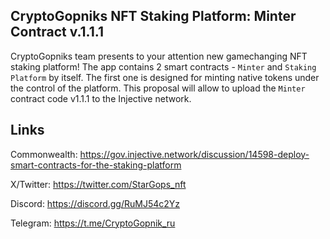 
## CryptoGopniks NFT Staking Platform: Minter Contract v.1.1.1

CryptoGopniks team presents to your attention new gamechanging NFT staking platform! The app contains 2 smart contracts - `Minter` and `Staking Platform` by itself. The first one is designed for minting native tokens under the control of the platform. This proposal will allow to upload the `Minter` contract code v1.1.1 to the Injective network.


## Links

Commonwealth:
https://gov.injective.network/discussion/14598-deploy-smart-contracts-for-the-staking-platform

X/Twitter: https://twitter.com/StarGops_nft

Discord: https://discord.gg/RuMJ54c2Yz

Telegram: https://t.me/CryptoGopnik_ru